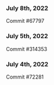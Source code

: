 ### July 8th, 2022

Commit #67797

### July 5th, 2022

Commit #314353


### July 4th, 2022

Commit #72281
